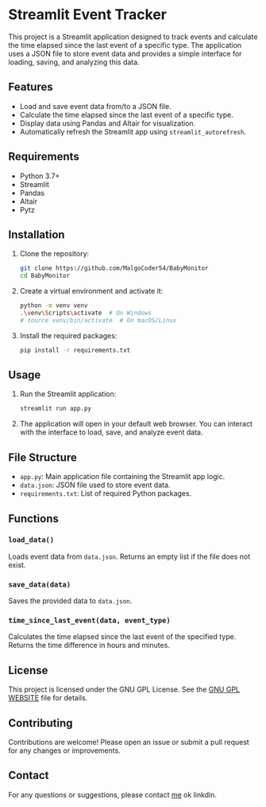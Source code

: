 # Streamlit Event Tracker

This project is a Streamlit application designed to track events and calculate the time elapsed since the last event of a specific type. The application uses a JSON file to store event data and provides a simple interface for loading, saving, and analyzing this data.

## Features

- Load and save event data from/to a JSON file.
- Calculate the time elapsed since the last event of a specific type.
- Display data using Pandas and Altair for visualization.
- Automatically refresh the Streamlit app using `streamlit_autorefresh`.

## Requirements

- Python 3.7+
- Streamlit
- Pandas
- Altair
- Pytz

## Installation

1. Clone the repository:
    ```sh
    git clone https://github.com/MalgoCoder54/BabyMonitor
    cd BabyMonitor
    ```

2. Create a virtual environment and activate it:
    ```sh
    python -m venv venv
    .\venv\Scripts\activate  # On Windows
    # source venv/bin/activate  # On macOS/Linux
    ```

3. Install the required packages:
    ```sh
    pip install -r requirements.txt
    ```

## Usage

1. Run the Streamlit application:
    ```sh
    streamlit run app.py
    ```

2. The application will open in your default web browser. You can interact with the interface to load, save, and analyze event data.

## File Structure

- `app.py`: Main application file containing the Streamlit app logic.
- `data.json`: JSON file used to store event data.
- `requirements.txt`: List of required Python packages.

## Functions

### `load_data()`
Loads event data from `data.json`. Returns an empty list if the file does not exist.

### `save_data(data)`
Saves the provided data to `data.json`.

### `time_since_last_event(data, event_type)`
Calculates the time elapsed since the last event of the specified type. Returns the time difference in hours and minutes.

## License

This project is licensed under the GNU GPL License. See the [GNU GPL WEBSITE](https://www.gnu.org/licenses/gpl-3.0.en.html) file for details.

## Contributing

Contributions are welcome! Please open an issue or submit a pull request for any changes or improvements.

## Contact

For any questions or suggestions, please contact [me]() ok linkdin.
